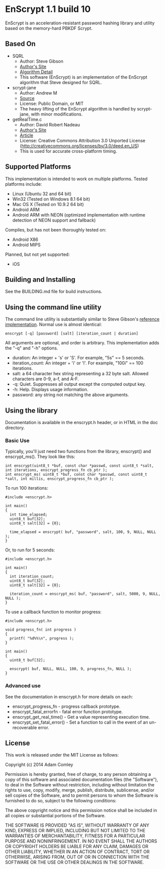 # EnScrypt 1.1 build 10

EnScrypt is an acceleration-resistant password hashing library and utility based on the memory-hard PBKDF Scrypt.

## Based On

* SQRL 
    * Author: Steve Gibson
    * [Author's Site](https://www.grc.com/)
    * [Algorithm Detail](https://www.grc.com/sqrl/scrypt.htm)
    * This software (EnScrypt) is an implementation of the EnScrypt algorithm that Steve designed for SQRL.
* scrypt-jane 
    * Author: Andrew M
    * [Source](https://github.com/floodyberry/scrypt-jane)
    * License: Public Domain, or MIT
    * The heavy lifting of the EnScrypt algorithm is handled by scrypt-jane, with minor modifications.
* getRealTime.c 
    * Author: David Robert Nadeau
    * [Author's Site](http://NadeauSoftware.com/)
    * [Article](http://nadeausoftware.com/articles/2012/04/c_c_tip_how_measure_elapsed_real_time_benchmarking)
    * License: Creative Commons Attribution 3.0 Unported License (http://creativecommons.org/licenses/by/3.0/deed.en_US)
    * This is used for accurate cross-platform timing.

## Supported Platforms
This implementation is intended to work on multiple platforms.  Tested platforms include:
* Linux (Ubuntu 32 and 64 bit)
* Win32 (Tested on Windows 8.1 64 bit)
* Mac OS X (Tested on 10.9.2 64 bit)
* Android ARM
* Android ARM with NEON (optimized implementation with runtime detection of NEON support and fallback)

Compiles, but has not been thoroughly tested on:
* Android X86
* Android MIPS

Planned, but not yet supported:
* iOS

## Building and Installing
See the BUILDING.md file for build instructions.

## Using the command line utility
The command line utility is substantially similar to Steve Gibson's [reference implementation](https://www.grc.com/sqrl/scrypt.htm).  Normal use is almost identical:

```
enscrypt [-q] [password] [salt] [iteration_count | duration]
```

All arguments are optional, and order is arbitrary.  This implementation adds the "-q" and "-h" options.

* duration: An integer + 's' or 'S'.  For example, "5s" == 5 seconds.
* iteration_count: An integer + 'i' or 'I'.  For example, "100i" == 100 iterations.
* salt: a 64 character hex string representing a 32 byte salt.  Allowed characters are 0-9, a-f, and A-F.
* -q: Quiet.  Suppresses all output except the computed output key.
* -h: Help.  Displays usage information.
* password: any string not matching the above arguments.

## Using the library
Documentation is available in the enscrypt.h header, or in HTML in the doc directory.

### Basic Use
Typically, you'll just need two functions from the library, enscrypt() and enscrypt_ms().  They look like this:

```
int enscrypt(uint8_t *buf, const char *passwd, const uint8_t *salt, int iterations, enscrypt_progress_fn cb_ptr );
int enscrypt_ms( uint8_t *buf, const char *passwd, const uint8_t *salt, int millis, enscrypt_progress_fn cb_ptr );
```

To run 100 iterations:
```
#include <enscrypt.h>

int main()
{
  int time_elapsed;
  uint8_t buf[32];
  uint8_t salt[32] = {0};
  
  time_elapsed = enscrypt( buf, "password", salt, 100, 9, NULL, NULL );
}
```

Or, to run for 5 seconds:
```
#include <enscrypt.h>

int main()
{
  int iteration_count;
  uint8_t buf[32];
  uint8_t salt[32] = {0};
  
  iteration_count = enscrypt_ms( buf, "password", salt, 5000, 9, NULL, NULL );
}
```

To use a callback function to monitor progress:
```
#include <enscrypt.h>

void progress_fn( int progress )
{
  printf( "%d%%\n", progress );
}

int main()
{
  uint8_t buf[32];
  
  enscrypt( buf, NULL, NULL, 100, 9, progress_fn, NULL );
}
```

### Advanced use
See the documentation in enscrypt.h for more details on each:

* enscrypt_progress_fn - progress callback prototype.
* enscrypt_fatal_errorfn - fatal error function prototype.
* enscrypt_get_real_time() - Get a value representing execution time.
* enscrypt_set_fatal_error() - Set a function to call in the event of an un-recoverable error.

## License
This work is released under the MIT License as follows:

Copyright (c) 2014 Adam Comley

Permission is hereby granted, free of charge, to any person obtaining a copy
of this software and associated documentation files (the "Software"), to deal
in the Software without restriction, including without limitation the rights
to use, copy, modify, merge, publish, distribute, sublicense, and/or sell
copies of the Software, and to permit persons to whom the Software is
furnished to do so, subject to the following conditions:

The above copyright notice and this permission notice shall be included in
all copies or substantial portions of the Software.

THE SOFTWARE IS PROVIDED "AS IS", WITHOUT WARRANTY OF ANY KIND, EXPRESS OR
IMPLIED, INCLUDING BUT NOT LIMITED TO THE WARRANTIES OF MERCHANTABILITY,
FITNESS FOR A PARTICULAR PURPOSE AND NONINFRINGEMENT. IN NO EVENT SHALL THE
AUTHORS OR COPYRIGHT HOLDERS BE LIABLE FOR ANY CLAIM, DAMAGES OR OTHER
LIABILITY, WHETHER IN AN ACTION OF CONTRACT, TORT OR OTHERWISE, ARISING FROM,
OUT OF OR IN CONNECTION WITH THE SOFTWARE OR THE USE OR OTHER DEALINGS IN
THE SOFTWARE.
